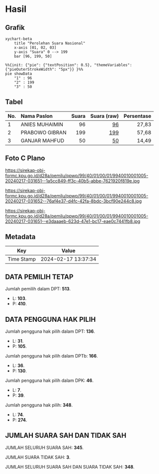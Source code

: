 # Hasil

## Grafik

```mermaid
xychart-beta
    title "Perolehan Suara Nasional"
    x-axis [01, 02, 03]
    y-axis "Suara" 0 --> 199
    bar [96, 199, 50]
```

```mermaid
%%{init: {"pie": {"textPosition": 0.5}, "themeVariables": {"pieOuterStrokeWidth": "5px"}} }%%
pie showData
    "1" : 96
    "2" : 199
    "3" : 50
```

## Tabel

| No. | Nama Paslon    | Suara | Suara (raw) | Persentase |
|:--- |:-------------- | -----:| -----------:| ----------:|
| 1   | ANIES MUHAIMIN | 96    | [96][p-1]   | 27,83      |
| 2   | PRABOWO GIBRAN | 199   | [199][p-2]  | 57,68      |
| 3   | GANJAR MAHFUD  | 50    | [50][p-3]   | 14,49      |


[p-1]: https://github.com/gigit-pemilu/pemilu-2024/blob/main/pilpres/hitung-suara/sub/99-luar-negeri/sub/40-dubai-uni-emirat-arab/sub/01-dubai-uni-emirat-arab/sub/0001-dubai-uni-emirat-arab/sub/005-tps/sub/paslon-1.txt
[p-2]: https://github.com/gigit-pemilu/pemilu-2024/blob/main/pilpres/hitung-suara/sub/99-luar-negeri/sub/40-dubai-uni-emirat-arab/sub/01-dubai-uni-emirat-arab/sub/0001-dubai-uni-emirat-arab/sub/005-tps/sub/paslon-2.txt
[p-3]: https://github.com/gigit-pemilu/pemilu-2024/blob/main/pilpres/hitung-suara/sub/99-luar-negeri/sub/40-dubai-uni-emirat-arab/sub/01-dubai-uni-emirat-arab/sub/0001-dubai-uni-emirat-arab/sub/005-tps/sub/paslon-3.txt

## Foto C Plano

https://sirekap-obj-formc.kpu.go.id/d28a/pemilu/ppwp/99/40/01/00/01/9940010001005-20240217-031651--1a5cc849-ff3c-40b5-abbe-7621920f819e.jpg

https://sirekap-obj-formc.kpu.go.id/d28a/pemilu/ppwp/99/40/01/00/01/9940010001005-20240217-031652--76af4e37-d4fc-42fa-8bdc-3bcf90e244c8.jpg

https://sirekap-obj-formc.kpu.go.id/d28a/pemilu/ppwp/99/40/01/00/01/9940010001005-20240217-031651--e3daaaeb-623d-47e1-bc17-eae0c7441fb8.jpg


## Metadata

| Key        | Value               |
| ---------- | ------------------- |
| Time Stamp | 2024-02-17 13:37:34 |


## DATA PEMILIH TETAP

Jumlah pemilih dalam DPT: **513**.
 * L: **103**.
 * P: **410**.

## DATA PENGGUNA HAK PILIH

Jumlah pengguna hak pilih dalam DPT: **136**.
 * L: **31**.
 * P: **105**.

Jumlah pengguna hak pilih dalam DPTb: **166**.
 * L: **36**.
 * P: **130**.

Jumlah pengguna hak pilih dalam DPK: **46**.
 * L: **7**.
 * P: **39**.

Jumlah pengguna hak pilih: **348**.
 * L: **74**.
 * P: **274**.

## JUMLAH SUARA SAH DAN TIDAK SAH

JUMLAH SELURUH SUARA SAH: **345**.

JUMLAH SUARA TIDAK SAH: **3**.

JUMLAH SELURUH SUARA SAH DAN SUARA TIDAK SAH: **348**.


